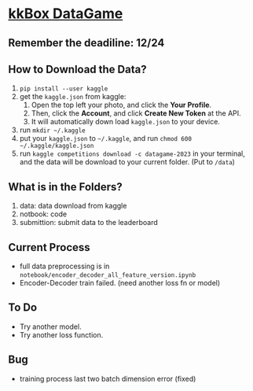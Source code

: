 # [kkBox DataGame](https://www.kaggle.com/competitions/datagame-2023/overview)
## Remember the deadiline: 12/24
## How to Download the Data?
1. `pip install --user kaggle`
2. get the `kaggle.json` from kaggle:
    1. Open the top left your photo, and click the **Your Profile**.
    2. Then, click the **Account**, and click **Create New Token** at the API.
    3. It will automatically down load `kaggle.json` to your device.
3. run `mkdir ~/.kaggle`
4. put your `kaggle.json` to `~/.kaggle`, and run `chmod 600 ~/.kaggle/kaggle.json`
5. run `kaggle competitions download -c datagame-2023` in your terminal, and the data will be download to your current folder. (Put to `/data`)
## What is in the Folders?
1. data: data download from kaggle
2. notbook: code 
3. submittion: submit data to the leaderboard
## Current Process
- full data preprocessing is in `notebook/encoder_decoder_all_feature_version.ipynb`
- Encoder-Decoder train failed. (need another loss fn or model)
## To Do
- Try another model.
- Try another loss function.
## Bug
- training process last two batch dimension error (fixed)


